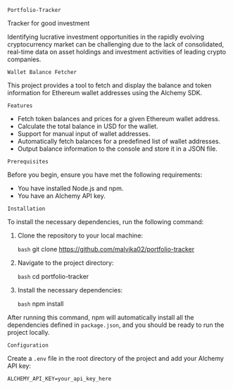 `Portfolio-Tracker`

Tracker for good investment

Identifying lucrative investment opportunities in the rapidly evolving cryptocurrency market can be challenging due to the lack of consolidated, real-time data on asset holdings and investment activities of leading crypto companies.


`Wallet Balance Fetcher`

This project provides a tool to fetch and display the balance and token information for Ethereum wallet addresses using the Alchemy SDK.


`Features`

- Fetch token balances and prices for a given Ethereum wallet address.
- Calculate the total balance in USD for the wallet.
- Support for manual input of wallet addresses.
- Automatically fetch balances for a predefined list of wallet addresses.
- Output balance information to the console and store it in a JSON file.


`Prerequisites`

Before you begin, ensure you have met the following requirements:

- You have installed Node.js and npm.
- You have an Alchemy API key.


`Installation`

To install the necessary dependencies, run the following command:

1. Clone the repository to your local machine:
    
    `bash`
    git clone https://github.com/malvika02/portfolio-tracker

2. Navigate to the project directory:
    
    `bash`
    cd portfolio-tracker

3. Install the necessary dependencies:

    `bash`
    npm install

After running this command, npm will automatically install all the dependencies defined in `package.json`, and you should be ready to run the project locally.



`Configuration`

Create a `.env` file in the root directory of the project and add your Alchemy API key:
    
    ALCHEMY_API_KEY=your_api_key_here

